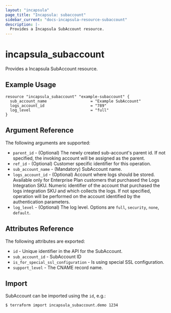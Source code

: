 ```yaml
---
layout: "incapsula"
page_title: "Incapsula: subaccount"
sidebar_current: "docs-incapsula-resource-subaccount"
description: |-
  Provides a Incapsula SubAccount resource.
---
```


# incapsula_subaccount

Provides a Incapsula SubAccount resource. 

## Example Usage

```hcl
resource "incapsula_subaccount" "example-subaccount" {
  sub_account_name                   = "Example SubAccount"
  logs_account_id                    = "789"
  log_level                          = "full"
}
```

## Argument Reference

The following arguments are supported:

* `parent_id` - (Optional) The newly created sub-account's parent id. If not specified, the invoking account will be assigned as the parent.
* `ref_id` - (Optional) Customer specific identifier for this operation.
* `sub_account_name` - (Mandatory) SubAccount name.
* `logs_account_id` - (Optional) Account where logs should be stored. Available only for Enterprise Plan customers that purchased the Logs Integration SKU. Numeric identifier of the account that purchased the logs integration SKU and which collects the logs. If not specified, operation will be performed on the account identified by the authentication parameters.
* `log_level` - (Optional) The log level. Options are `full`, `security`, `none`, `default`.

## Attributes Reference

The following attributes are exported:

* `id` - Unique identifier in the API for the SubAccount.
* `sub_account_id` - SubAccount ID
* `is_for_special_ssl_configuration` - Is using special SSL configuration.
* `support_level` - The CNAME record name.

## Import

SubAccount can be imported using the `id`, e.g.:

```
$ terraform import incapsula_subaccount.demo 1234
```

